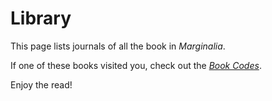 Library
=======

This page lists journals of all the book in *Marginalia*.

If one of these books visited you, check out the [*Book Codes*](/codes/).

Enjoy the read!
